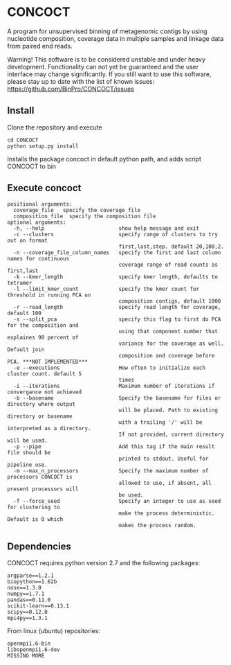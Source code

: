 CONCOCT
======
A program for unsupervised binning of metagenomic contigs by using nucleotide composition, 
coverage data in multiple samples and linkage data from paired end reads.

Warning! This software is to be considered unstable and under heavy development. Functionality can not yet be guaranteed and the user interface may change significantly. 
If you still want to use this software, please stay up to date with the list of known issues:
https://github.com/BinPro/CONCOCT/issues

Install
-------
Clone the repository and execute
```
cd CONCOCT
python setup.py install
```
Installs the package concoct in default python path, and adds script CONCOCT to bin

Execute concoct
-------
```
positional arguments:
  coverage_file   specify the coverage file
  composition_file  specify the composition file
optional arguments:
  -h, --help                        show help message and exit
  -c --clusters                     specify range of clusters to try out on format
                                    first,last,step. default 20,100,2.
  -n --coverage_file_column_names   specify the first and last column names for continuous
                                    coverage range of read counts as first,last
  -k --kmer_length                  specify kmer length, defaults to tetramer
  -l --limit_kmer_count             specify the kmer count for threshold in running PCA on
                                    composition contigs, default 1000
  -r --read_length                  specify read length for coverage, default 100
  -s --split_pca                    specify this flag to first do PCA for the composition and
                                    using that component number that explaines 90 percent of
                                    variance for the coverage as well. Default join
                                    composition and coverage before PCA. ***NOT IMPLEMENTED***
  -e --executions                   How often to initialize each cluster count. default 5
                                    times
  -i --iterations                   Maximum number of iterations if convergance not achieved
  -b --basename                     Specify the basename for files or directory where output
                                    will be placed. Path to existing directory or basename
                                    with a trailing '/' will be interpreted as a directory.
                                    If not provided, current directory will be used.
  -p --pipe                         Add this tag if the main result file should be
                                    printed to stdout. Useful for pipeline use.
  -m --max_n_processors             Specify the maximum number of processors CONCOCT is
                                    allowed to use, if absent, all present processors will
                                    be used.
  -f --force_seed                   Specify an integer to use as seed for clustering to
                                    make the process deterministic. Default is 0 which
                                    makes the process random.
```

Dependencies
-----------
CONCOCT requires python version 2.7 and the following packages:
```
argparse==1.2.1
biopython==1.62b
nose==1.3.0
numpy==1.7.1
pandas==0.11.0
scikit-learn==0.13.1
scipy==0.12.0
mpi4py==1.3.1
```
From linux (ubuntu) repositories:
```
openmpi1.6-bin 
libopenmpi1.6-dev
MISSING MORE
```

